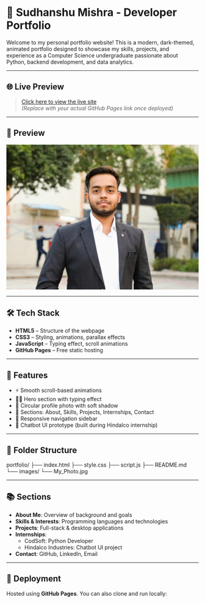 # 💼 Sudhanshu Mishra - Developer Portfolio

Welcome to my personal portfolio website! This is a modern, dark-themed, animated portfolio designed to showcase my skills, projects, and experience as a Computer Science undergraduate passionate about Python, backend development, and data analytics.

---

## 🌐 Live Preview

> [Click here to view the live site](https://your-username.github.io/portfolio/)  
> *(Replace with your actual GitHub Pages link once deployed)*

---

## 📸 Preview

![Screenshot of Portfolio](images/My_Photo.jpg)

---

## 🛠️ Tech Stack

- **HTML5** – Structure of the webpage
- **CSS3** – Styling, animations, parallax effects
- **JavaScript** – Typing effect, scroll animations
- **GitHub Pages** – Free static hosting

---

## 📁 Features

- ⚡ Smooth scroll-based animations
- 🧑‍💻 Hero section with typing effect
- 📸 Circular profile photo with soft shadow
- 🧾 Sections: About, Skills, Projects, Internships, Contact
- 🔗 Responsive navigation sidebar
- 💬 Chatbot UI prototype (built during Hindalco internship)

---

## 📂 Folder Structure

portfolio/
├── index.html
├── style.css
├── script.js
├── README.md
└── images/
└── My_Photo.jpg


---

## 📚 Sections

- **About Me**: Overview of background and goals
- **Skills & Interests**: Programming languages and technologies
- **Projects**: Full-stack & desktop applications
- **Internships**:
  - CodSoft: Python Developer
  - Hindalco Industries: Chatbot UI project
- **Contact**: GitHub, LinkedIn, Email

---

## 🚀 Deployment

Hosted using **GitHub Pages**. You can also clone and run locally:

```bash


